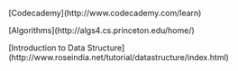 <p>[Codecademy](http://www.codecademy.com/learn)</p>
<p>[Algorithms](http://algs4.cs.princeton.edu/home/)</p>
<p>[Introduction to Data Structure](http://www.roseindia.net/tutorial/datastructure/index.html)</p>
